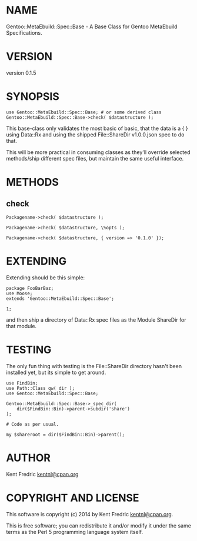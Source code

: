# NAME

Gentoo::MetaEbuild::Spec::Base - A Base Class for Gentoo MetaEbuild Specifications.

# VERSION

version 0.1.5

# SYNOPSIS

    use Gentoo::MetaEbuild::Spec::Base; # or some derived class
    Gentoo::MetaEbuild::Spec::Base->check( $datastructure );

This base-class only validates the most basic of basic, that the data is a  { } using Data::Rx
and using the shipped File::ShareDir v1.0.0.json spec to do that.

This will be more practical in consuming classes as they'll override selected methods/ship different spec files,
but maintain the same useful interface.

# METHODS

## check

    Packagename->check( $datastructure );

    Packagename->check( $datastructure, \%opts );

    Packagename->check( $datastructure, { version => '0.1.0' });

# EXTENDING

Extending should be this simple:

    package FooBarBaz;
    use Moose;
    extends 'Gentoo::MetaEbuild::Spec::Base';

    1;

and then ship a directory of Data::Rx spec files as the Module ShareDir for that module.

# TESTING

The only fun thing with testing is the File::ShareDir directory hasn't been installed yet, but its simple to get around.

    use FindBin;
    use Path::Class qw( dir );
    use Gentoo::MetaEbuild::Spec::Base;

    Gentoo::MetaEbuild::Spec::Base->_spec_dir(
        dir($FindBin::Bin)->parent->subdir('share')
    );

    # Code as per usual.

    my $shareroot = dir($FindBin::Bin)->parent();

# AUTHOR

Kent Fredric <kentnl@cpan.org>

# COPYRIGHT AND LICENSE

This software is copyright (c) 2014 by Kent Fredric <kentnl@cpan.org>.

This is free software; you can redistribute it and/or modify it under
the same terms as the Perl 5 programming language system itself.
